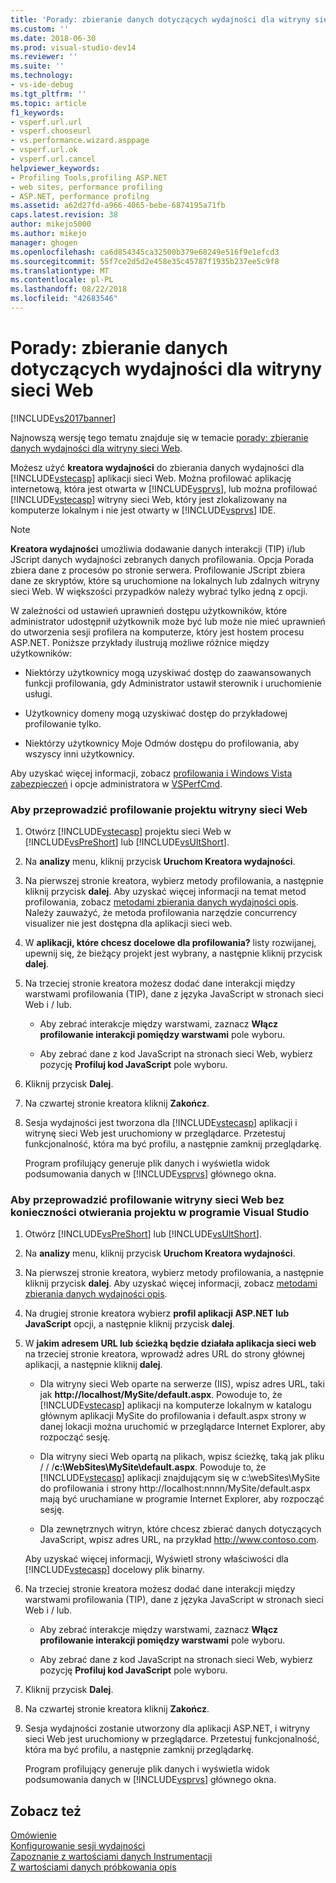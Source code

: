 ```yaml
---
title: 'Porady: zbieranie danych dotyczących wydajności dla witryny sieci Web | Dokumentacja firmy Microsoft'
ms.custom: ''
ms.date: 2018-06-30
ms.prod: visual-studio-dev14
ms.reviewer: ''
ms.suite: ''
ms.technology:
- vs-ide-debug
ms.tgt_pltfrm: ''
ms.topic: article
f1_keywords:
- vsperf.url.url
- vsperf.chooseurl
- vs.performance.wizard.asppage
- vsperf.url.ok
- vsperf.url.cancel
helpviewer_keywords:
- Profiling Tools,profiling ASP.NET
- web sites, performance profiling
- ASP.NET, performance profilng
ms.assetid: a62d27fd-a966-4065-bebe-6874195a71fb
caps.latest.revision: 38
author: mikejo5000
ms.author: mikejo
manager: ghogen
ms.openlocfilehash: ca6d854345ca32500b379e68249e516f9e1efcd3
ms.sourcegitcommit: 55f7ce2d5d2e458e35c45787f1935b237ee5c9f8
ms.translationtype: MT
ms.contentlocale: pl-PL
ms.lasthandoff: 08/22/2018
ms.locfileid: "42683546"
---
```

# <a name="how-to-collect-performance-data-for-a-web-site"></a>Porady: zbieranie danych dotyczących wydajności dla witryny sieci Web
[!INCLUDE[vs2017banner](../includes/vs2017banner.md)]

Najnowszą wersję tego tematu znajduje się w temacie [porady: zbieranie danych wydajności dla witryny sieci Web](https://docs.microsoft.com/visualstudio/profiling/how-to-collect-performance-data-for-a-web-site).  
  
Możesz użyć **kreatora wydajności** do zbierania danych wydajności dla [!INCLUDE[vstecasp](../includes/vstecasp-md.md)] aplikacji sieci Web. Można profilować aplikację internetową, która jest otwarta w [!INCLUDE[vsprvs](../includes/vsprvs-md.md)], lub można profilować [!INCLUDE[vstecasp](../includes/vstecasp-md.md)] witryny sieci Web, który jest zlokalizowany na komputerze lokalnym i nie jest otwarty w [!INCLUDE[vsprvs](../includes/vsprvs-md.md)] IDE.  
  
> [!NOTE]
>  **Kreatora wydajności** umożliwia dodawanie danych interakcji (TIP) i/lub JScript danych wydajności zebranych danych profilowania. Opcja Porada zbiera dane z procesów po stronie serwera. Profilowanie JScript zbiera dane ze skryptów, które są uruchomione na lokalnych lub zdalnych witryny sieci Web. W większości przypadków należy wybrać tylko jedną z opcji.  
  
 W zależności od ustawień uprawnień dostępu użytkowników, które administrator udostępnił użytkownik może być lub może nie mieć uprawnień do utworzenia sesji profilera na komputerze, który jest hostem procesu ASP.NET. Poniższe przykłady ilustrują możliwe różnice między użytkowników:  
  
-   Niektórzy użytkownicy mogą uzyskiwać dostęp do zaawansowanych funkcji profilowania, gdy Administrator ustawił sterownik i uruchomienie usługi.  
  
-   Użytkownicy domeny mogą uzyskiwać dostęp do przykładowej profilowanie tylko.  
  
-   Niektórzy użytkownicy Moje Odmów dostępu do profilowania, aby wszyscy inni użytkownicy.  
  
 Aby uzyskać więcej informacji, zobacz [profilowania i Windows Vista zabezpieczeń](../profiling/profiling-and-windows-vista-security.md) i opcje administratora w [VSPerfCmd](../profiling/vsperfcmd.md).  
  
### <a name="to-profile-a-web-site-project"></a>Aby przeprowadzić profilowanie projektu witryny sieci Web  
  
1.  Otwórz [!INCLUDE[vstecasp](../includes/vstecasp-md.md)] projektu sieci Web w [!INCLUDE[vsPreShort](../includes/vspreshort-md.md)] lub [!INCLUDE[vsUltShort](../includes/vsultshort-md.md)].  
  
2.  Na **analizy** menu, kliknij przycisk **Uruchom Kreatora wydajności**.  
  
3.  Na pierwszej stronie kreatora, wybierz metody profilowania, a następnie kliknij przycisk **dalej**. Aby uzyskać więcej informacji na temat metod profilowania, zobacz [metodami zbierania danych wydajności opis](../profiling/understanding-performance-collection-methods.md). Należy zauważyć, że metoda profilowania narzędzie concurrency visualizer nie jest dostępna dla aplikacji sieci web.  
  
4.  W **aplikacji, które chcesz docelowe dla profilowania?** listy rozwijanej, upewnij się, że bieżący projekt jest wybrany, a następnie kliknij przycisk **dalej**.  
  
5.  Na trzeciej stronie kreatora możesz dodać dane interakcji między warstwami profilowania (TIP), dane z języka JavaScript w stronach sieci Web i / lub.  
  
    -   Aby zebrać interakcje między warstwami, zaznacz **Włącz profilowanie interakcji pomiędzy warstwami** pole wyboru.  
  
    -   Aby zebrać dane z kod JavaScript na stronach sieci Web, wybierz pozycję **Profiluj kod JavaScript** pole wyboru.  
  
6.  Kliknij przycisk **Dalej**.  
  
7.  Na czwartej stronie kreatora kliknij **Zakończ**.  
  
8.  Sesja wydajności jest tworzona dla [!INCLUDE[vstecasp](../includes/vstecasp-md.md)] aplikacji i witrynę sieci Web jest uruchomiony w przeglądarce. Przetestuj funkcjonalność, która ma być profilu, a następnie zamknij przeglądarkę.  
  
     Program profilujący generuje plik danych i wyświetla widok podsumowania danych w [!INCLUDE[vsprvs](../includes/vsprvs-md.md)] głównego okna.  
  
### <a name="to-profile-a-web-site-without-opening-a-project-in-visual-studio"></a>Aby przeprowadzić profilowanie witryny sieci Web bez konieczności otwierania projektu w programie Visual Studio  
  
1.  Otwórz [!INCLUDE[vsPreShort](../includes/vspreshort-md.md)] lub [!INCLUDE[vsUltShort](../includes/vsultshort-md.md)].  
  
2.  Na **analizy** menu, kliknij przycisk **Uruchom Kreatora wydajności**.  
  
3.  Na pierwszej stronie kreatora, wybierz metody profilowania, a następnie kliknij przycisk **dalej**. Aby uzyskać więcej informacji, zobacz [metodami zbierania danych wydajności opis](../profiling/understanding-performance-collection-methods.md).  
  
4.  Na drugiej stronie kreatora wybierz **profil aplikacji ASP.NET lub JavaScript** opcji, a następnie kliknij przycisk **dalej**.  
  
5.  W **jakim adresem URL lub ścieżką będzie działała aplikacja sieci web** na trzeciej stronie kreatora, wprowadź adres URL do strony głównej aplikacji, a następnie kliknij **dalej**.  
  
    -   Dla witryny sieci Web oparte na serwerze (IIS), wpisz adres URL, taki jak **http://localhost/MySite/default.aspx**. Powoduje to, że [!INCLUDE[vstecasp](../includes/vstecasp-md.md)] aplikacji na komputerze lokalnym w katalogu głównym aplikacji MySite do profilowania i default.aspx strony w danej lokacji można uruchomić w przeglądarce Internet Explorer, aby rozpocząć sesję.  
  
    -   Dla witryny sieci Web opartą na plikach, wpisz ścieżkę, taką jak pliku / / /**c:\WebSites\MySite\default.aspx**. Powoduje to, że [!INCLUDE[vstecasp](../includes/vstecasp-md.md)] aplikacji znajdującym się w c:\webSites\MySite do profilowania i strony http://localhost:nnnn/MySite/default.aspx mają być uruchamiane w programie Internet Explorer, aby rozpocząć sesję.  
  
    -   Dla zewnętrznych witryn, które chcesz zbierać danych dotyczących JavaScript, wpisz adres URL, na przykład http://www.contoso.com.  
  
     Aby uzyskać więcej informacji, Wyświetl strony właściwości dla [!INCLUDE[vstecasp](../includes/vstecasp-md.md)] docelowy plik binarny.  
  
6.  Na trzeciej stronie kreatora możesz dodać dane interakcji między warstwami profilowania (TIP), dane z języka JavaScript w stronach sieci Web i / lub.  
  
    -   Aby zebrać interakcje między warstwami, zaznacz **Włącz profilowanie interakcji pomiędzy warstwami** pole wyboru.  
  
    -   Aby zebrać dane z kod JavaScript na stronach sieci Web, wybierz pozycję **Profiluj kod JavaScript** pole wyboru.  
  
7.  Kliknij przycisk **Dalej**.  
  
8.  Na czwartej stronie kreatora kliknij **Zakończ**.  
  
9. Sesja wydajności zostanie utworzony dla aplikacji ASP.NET, i witryny sieci Web jest uruchomiony w przeglądarce. Przetestuj funkcjonalność, która ma być profilu, a następnie zamknij przeglądarkę.  
  
     Program profilujący generuje plik danych i wyświetla widok podsumowania danych w [!INCLUDE[vsprvs](../includes/vsprvs-md.md)] głównego okna.  
  
## <a name="see-also"></a>Zobacz też  
 [Omówienie](../profiling/overviews-performance-tools.md)   
 [Konfigurowanie sesji wydajności](../profiling/configuring-performance-sessions.md)   
 [Zapoznanie z wartościami danych Instrumentacji](../profiling/understanding-instrumentation-data-values.md)   
 [Z wartościami danych próbkowania opis](../profiling/understanding-sampling-data-values.md)



